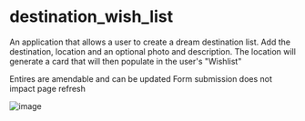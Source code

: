 # destination_wish_list

An application that allows a user to create a dream destination list.
Add the destination, location and an optional photo and description. 
The location will generate a card that will then populate in the user's "Wishlist"

Entires are amendable and can be updated
Form submission does not impact page refresh 

![image](https://user-images.githubusercontent.com/93422213/156130916-76b74b63-95d4-4040-af4a-aa8de8dad3dc.png)


